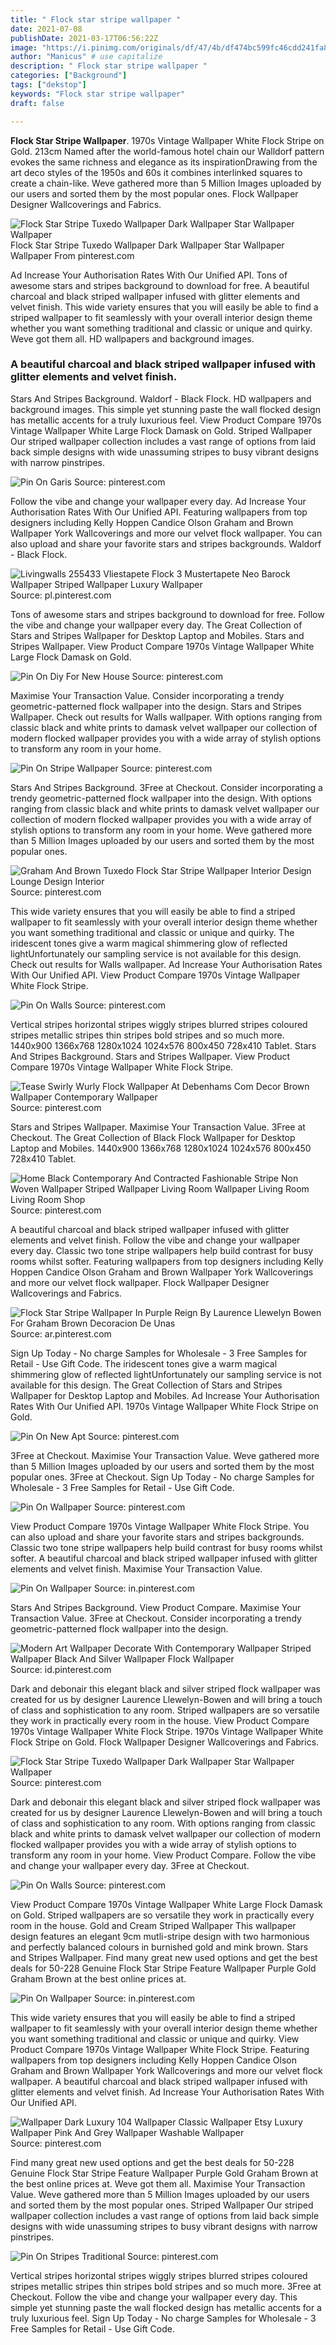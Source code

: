 ```yaml
---
title: " Flock star stripe wallpaper "
date: 2021-07-08
publishDate: 2021-03-17T06:56:22Z
image: "https://i.pinimg.com/originals/df/47/4b/df474bc599fc46cdd241fa822456929a.jpg"
author: "Manicus" # use capitalize
description: " Flock star stripe wallpaper "
categories: ["Background"]
tags: ["dekstop"]
keywords: "Flock star stripe wallpaper"
draft: false

---
```



**Flock Star Stripe Wallpaper**. 1970s Vintage Wallpaper White Flock Stripe on Gold. 213cm Named after the world-famous hotel chain our Walldorf pattern evokes the same richness and elegance as its inspirationDrawing from the art deco styles of the 1950s and 60s it combines interlinked squares to create a chain-like. Weve gathered more than 5 Million Images uploaded by our users and sorted them by the most popular ones. Flock Wallpaper Designer Wallcoverings and Fabrics.

![Flock Star Stripe Tuxedo Wallpaper Dark Wallpaper Star Wallpaper Wallpaper](https://i.pinimg.com/originals/c9/ca/ea/c9caeaeeb23418d6a752c7ca365e9b2c.jpg "Flock Star Stripe Tuxedo Wallpaper Dark Wallpaper Star Wallpaper Wallpaper")
Flock Star Stripe Tuxedo Wallpaper Dark Wallpaper Star Wallpaper Wallpaper From pinterest.com


Ad Increase Your Authorisation Rates With Our Unified API. Tons of awesome stars and stripes background to download for free. A beautiful charcoal and black striped wallpaper infused with glitter elements and velvet finish. This wide variety ensures that you will easily be able to find a striped wallpaper to fit seamlessly with your overall interior design theme whether you want something traditional and classic or unique and quirky. Weve got them all. HD wallpapers and background images.

### A beautiful charcoal and black striped wallpaper infused with glitter elements and velvet finish.

Stars And Stripes Background. Waldorf - Black Flock. HD wallpapers and background images. This simple yet stunning paste the wall flocked design has metallic accents for a truly luxurious feel. View Product Compare 1970s Vintage Wallpaper White Large Flock Damask on Gold. Striped Wallpaper Our striped wallpaper collection includes a vast range of options from laid back simple designs with wide unassuming stripes to busy vibrant designs with narrow pinstripes.


![Pin On Garis](https://i.pinimg.com/600x315/7a/48/e3/7a48e359d78c67d36f5b5be55364c5ab.jpg "Pin On Garis")
Source: pinterest.com

Follow the vibe and change your wallpaper every day. Ad Increase Your Authorisation Rates With Our Unified API. Featuring wallpapers from top designers including Kelly Hoppen Candice Olson Graham and Brown Wallpaper York Wallcoverings and more our velvet flock wallpaper. You can also upload and share your favorite stars and stripes backgrounds. Waldorf - Black Flock.

![Livingwalls 255433 Vliestapete Flock 3 Mustertapete Neo Barock Wallpaper Striped Wallpaper Luxury Wallpaper](https://i.pinimg.com/originals/f8/a4/71/f8a471e48fc8cf5b0449dd09043e79e4.jpg "Livingwalls 255433 Vliestapete Flock 3 Mustertapete Neo Barock Wallpaper Striped Wallpaper Luxury Wallpaper")
Source: pl.pinterest.com

Tons of awesome stars and stripes background to download for free. Follow the vibe and change your wallpaper every day. The Great Collection of Stars and Stripes Wallpaper for Desktop Laptop and Mobiles. Stars and Stripes Wallpaper. View Product Compare 1970s Vintage Wallpaper White Large Flock Damask on Gold.

![Pin On Diy For New House](https://i.pinimg.com/originals/73/f4/a6/73f4a62fa858a1dc6297338bb760d278.jpg "Pin On Diy For New House")
Source: pinterest.com

Maximise Your Transaction Value. Consider incorporating a trendy geometric-patterned flock wallpaper into the design. Stars and Stripes Wallpaper. Check out results for Walls wallpaper. With options ranging from classic black and white prints to damask velvet wallpaper our collection of modern flocked wallpaper provides you with a wide array of stylish options to transform any room in your home.

![Pin On Stripe Wallpaper](https://i.pinimg.com/originals/c2/cc/ed/c2cced9b762aa36297f28fc4332686a9.jpg "Pin On Stripe Wallpaper")
Source: pinterest.com

Stars And Stripes Background. 3Free at Checkout. Consider incorporating a trendy geometric-patterned flock wallpaper into the design. With options ranging from classic black and white prints to damask velvet wallpaper our collection of modern flocked wallpaper provides you with a wide array of stylish options to transform any room in your home. Weve gathered more than 5 Million Images uploaded by our users and sorted them by the most popular ones.

![Graham And Brown Tuxedo Flock Star Stripe Wallpaper Interior Design Lounge Design Interior](https://i.pinimg.com/originals/9e/4a/94/9e4a94a913d92e1c41259d2be98d8abe.jpg "Graham And Brown Tuxedo Flock Star Stripe Wallpaper Interior Design Lounge Design Interior")
Source: pinterest.com

This wide variety ensures that you will easily be able to find a striped wallpaper to fit seamlessly with your overall interior design theme whether you want something traditional and classic or unique and quirky. The iridescent tones give a warm magical shimmering glow of reflected lightUnfortunately our sampling service is not available for this design. Check out results for Walls wallpaper. Ad Increase Your Authorisation Rates With Our Unified API. View Product Compare 1970s Vintage Wallpaper White Flock Stripe.

![Pin On Walls](https://i.pinimg.com/736x/a6/40/27/a64027878fd5d0986fb9c94380a10cd3.jpg "Pin On Walls")
Source: pinterest.com

Vertical stripes horizontal stripes wiggly stripes blurred stripes coloured stripes metallic stripes thin stripes bold stripes and so much more. 1440x900 1366x768 1280x1024 1024x576 800x450 728x410 Tablet. Stars And Stripes Background. Stars and Stripes Wallpaper. View Product Compare 1970s Vintage Wallpaper White Flock Stripe.

![Tease Swirly Wurly Flock Wallpaper At Debenhams Com Decor Brown Wallpaper Contemporary Wallpaper](https://i.pinimg.com/736x/fd/14/c2/fd14c2effe3f2310f4a13bb278a96ce3--contemporary-wallpaper-for-the-home.jpg "Tease Swirly Wurly Flock Wallpaper At Debenhams Com Decor Brown Wallpaper Contemporary Wallpaper")
Source: pinterest.com

Stars and Stripes Wallpaper. Maximise Your Transaction Value. 3Free at Checkout. The Great Collection of Black Flock Wallpaper for Desktop Laptop and Mobiles. 1440x900 1366x768 1280x1024 1024x576 800x450 728x410 Tablet.

![Home Black Contemporary And Contracted Fashionable Stripe Non Woven Wallpaper Striped Wallpaper Living Room Wallpaper Living Room Living Room Shop](https://i.pinimg.com/originals/ec/a5/45/eca545f073d2f5a742438df157509f72.jpg "Home Black Contemporary And Contracted Fashionable Stripe Non Woven Wallpaper Striped Wallpaper Living Room Wallpaper Living Room Living Room Shop")
Source: pinterest.com

A beautiful charcoal and black striped wallpaper infused with glitter elements and velvet finish. Follow the vibe and change your wallpaper every day. Classic two tone stripe wallpapers help build contrast for busy rooms whilst softer. Featuring wallpapers from top designers including Kelly Hoppen Candice Olson Graham and Brown Wallpaper York Wallcoverings and more our velvet flock wallpaper. Flock Wallpaper Designer Wallcoverings and Fabrics.

![Flock Star Stripe Wallpaper In Purple Reign By Laurence Llewelyn Bowen For Graham Brown Decoracion De Unas](https://i.pinimg.com/originals/cc/8a/d4/cc8ad417a7afbe9da2b79c35c96484a6.jpg "Flock Star Stripe Wallpaper In Purple Reign By Laurence Llewelyn Bowen For Graham Brown Decoracion De Unas")
Source: ar.pinterest.com

Sign Up Today - No charge Samples for Wholesale - 3 Free Samples for Retail - Use Gift Code. The iridescent tones give a warm magical shimmering glow of reflected lightUnfortunately our sampling service is not available for this design. The Great Collection of Stars and Stripes Wallpaper for Desktop Laptop and Mobiles. Ad Increase Your Authorisation Rates With Our Unified API. 1970s Vintage Wallpaper White Flock Stripe on Gold.

![Pin On New Apt](https://i.pinimg.com/originals/30/01/0b/30010bc5d4b4789a28f220ef81a8be38.jpg "Pin On New Apt")
Source: pinterest.com

3Free at Checkout. Maximise Your Transaction Value. Weve gathered more than 5 Million Images uploaded by our users and sorted them by the most popular ones. 3Free at Checkout. Sign Up Today - No charge Samples for Wholesale - 3 Free Samples for Retail - Use Gift Code.

![Pin On Wallpaper](https://i.pinimg.com/originals/97/a0/33/97a0333243b7a5776185a85a87834d85.jpg "Pin On Wallpaper")
Source: pinterest.com

View Product Compare 1970s Vintage Wallpaper White Flock Stripe. You can also upload and share your favorite stars and stripes backgrounds. Classic two tone stripe wallpapers help build contrast for busy rooms whilst softer. A beautiful charcoal and black striped wallpaper infused with glitter elements and velvet finish. Maximise Your Transaction Value.

![Pin On Wallpaper](https://i.pinimg.com/474x/e4/4a/38/e44a38e2e0b8fc02f291a4c401ec7fb0.jpg "Pin On Wallpaper")
Source: in.pinterest.com

Stars And Stripes Background. View Product Compare. Maximise Your Transaction Value. 3Free at Checkout. Consider incorporating a trendy geometric-patterned flock wallpaper into the design.

![Modern Art Wallpaper Decorate With Contemporary Wallpaper Striped Wallpaper Black And Silver Wallpaper Flock Wallpaper](https://i.pinimg.com/originals/02/4a/1b/024a1b8a160da0790cc1125cf9e9a167.jpg "Modern Art Wallpaper Decorate With Contemporary Wallpaper Striped Wallpaper Black And Silver Wallpaper Flock Wallpaper")
Source: id.pinterest.com

Dark and debonair this elegant black and silver striped flock wallpaper was created for us by designer Laurence Llewelyn-Bowen and will bring a touch of class and sophistication to any room. Striped wallpapers are so versatile they work in practically every room in the house. View Product Compare 1970s Vintage Wallpaper White Flock Stripe. 1970s Vintage Wallpaper White Flock Stripe on Gold. Flock Wallpaper Designer Wallcoverings and Fabrics.

![Flock Star Stripe Tuxedo Wallpaper Dark Wallpaper Star Wallpaper Wallpaper](https://i.pinimg.com/originals/c9/ca/ea/c9caeaeeb23418d6a752c7ca365e9b2c.jpg "Flock Star Stripe Tuxedo Wallpaper Dark Wallpaper Star Wallpaper Wallpaper")
Source: pinterest.com

Dark and debonair this elegant black and silver striped flock wallpaper was created for us by designer Laurence Llewelyn-Bowen and will bring a touch of class and sophistication to any room. With options ranging from classic black and white prints to damask velvet wallpaper our collection of modern flocked wallpaper provides you with a wide array of stylish options to transform any room in your home. View Product Compare. Follow the vibe and change your wallpaper every day. 3Free at Checkout.

![Pin On Walls](https://i.pinimg.com/originals/e5/48/0b/e5480b294ac2c4a81b85c9b53762735c.jpg "Pin On Walls")
Source: pinterest.com

View Product Compare 1970s Vintage Wallpaper White Large Flock Damask on Gold. Striped wallpapers are so versatile they work in practically every room in the house. Gold and Cream Striped Wallpaper This wallpaper design features an elegant 9cm mutli-stripe design with two harmonious and perfectly balanced colours in burnished gold and mink brown. Stars and Stripes Wallpaper. Find many great new used options and get the best deals for 50-228 Genuine Flock Star Stripe Feature Wallpaper Purple Gold Graham Brown at the best online prices at.

![Pin On Wallpaper](https://i.pinimg.com/originals/c7/17/5b/c7175bc8bd6342b41b1bc186cc1e7e87.jpg "Pin On Wallpaper")
Source: in.pinterest.com

This wide variety ensures that you will easily be able to find a striped wallpaper to fit seamlessly with your overall interior design theme whether you want something traditional and classic or unique and quirky. View Product Compare 1970s Vintage Wallpaper White Flock Stripe. Featuring wallpapers from top designers including Kelly Hoppen Candice Olson Graham and Brown Wallpaper York Wallcoverings and more our velvet flock wallpaper. A beautiful charcoal and black striped wallpaper infused with glitter elements and velvet finish. Ad Increase Your Authorisation Rates With Our Unified API.

![Wallpaper Dark Luxury 104 Wallpaper Classic Wallpaper Etsy Luxury Wallpaper Pink And Grey Wallpaper Washable Wallpaper](https://i.pinimg.com/originals/8a/79/78/8a7978d79c073795394eeed1a9f3856d.png "Wallpaper Dark Luxury 104 Wallpaper Classic Wallpaper Etsy Luxury Wallpaper Pink And Grey Wallpaper Washable Wallpaper")
Source: pinterest.com

Find many great new used options and get the best deals for 50-228 Genuine Flock Star Stripe Feature Wallpaper Purple Gold Graham Brown at the best online prices at. Weve got them all. Maximise Your Transaction Value. Weve gathered more than 5 Million Images uploaded by our users and sorted them by the most popular ones. Striped Wallpaper Our striped wallpaper collection includes a vast range of options from laid back simple designs with wide unassuming stripes to busy vibrant designs with narrow pinstripes.

![Pin On Stripes Traditional](https://i.pinimg.com/originals/df/47/4b/df474bc599fc46cdd241fa822456929a.jpg "Pin On Stripes Traditional")
Source: pinterest.com

Vertical stripes horizontal stripes wiggly stripes blurred stripes coloured stripes metallic stripes thin stripes bold stripes and so much more. 3Free at Checkout. Follow the vibe and change your wallpaper every day. This simple yet stunning paste the wall flocked design has metallic accents for a truly luxurious feel. Sign Up Today - No charge Samples for Wholesale - 3 Free Samples for Retail - Use Gift Code.

